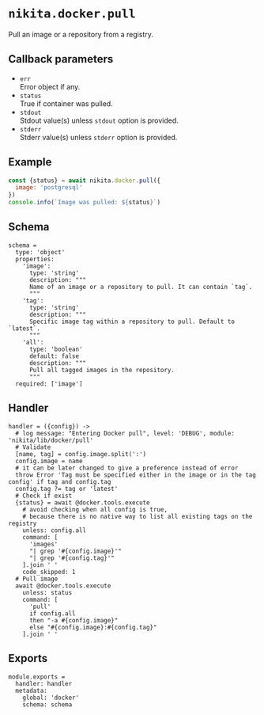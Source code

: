 
# `nikita.docker.pull`

Pull an image or a repository from a registry.

## Callback parameters

* `err`   
  Error object if any.
* `status`   
  True if container was pulled.
* `stdout`   
  Stdout value(s) unless `stdout` option is provided.
* `stderr`   
  Stderr value(s) unless `stderr` option is provided.

## Example

```js
const {status} = await nikita.docker.pull({
  image: 'postgresql'
})
console.info(`Image was pulled: ${status}`)
```

## Schema

    schema =
      type: 'object'
      properties:
        'image':
          type: 'string'
          description: """
          Name of an image or a repository to pull. It can contain `tag`.
          """
        'tag':
          type: 'string'
          description: """
          Specific image tag within a repository to pull. Default to `latest`.
          """
        'all':
          type: 'boolean'
          default: false
          description: """
          Pull all tagged images in the repository.
          """
      required: ['image']

## Handler

    handler = ({config}) ->
      # log message: "Entering Docker pull", level: 'DEBUG', module: 'nikita/lib/docker/pull'
      # Validate
      [name, tag] = config.image.split(':')
      config.image = name
      # it can be later changed to give a preference instead of error
      throw Error 'Tag must be specified either in the image or in the tag config' if tag and config.tag
      config.tag ?= tag or 'latest'
      # Check if exist
      {status} = await @docker.tools.execute
        # avoid checking when all config is true,
        # because there is no native way to list all existing tags on the registry
        unless: config.all
        command: [
          'images'
          "| grep '#{config.image}'"
          "| grep '#{config.tag}'"
        ].join ' '
        code_skipped: 1
      # Pull image
      await @docker.tools.execute
        unless: status
        command: [
          'pull'
          if config.all
          then "-a #{config.image}"
          else "#{config.image}:#{config.tag}"
        ].join ' '

## Exports

    module.exports =
      handler: handler
      metadata:
        global: 'docker'
        schema: schema
